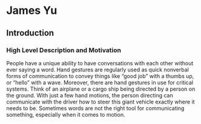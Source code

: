 # James Yu

## Introduction

<!-- <video width="50%" style="display: block; margin: 0 auto" controls>
  <source src="assets/videos/real-time-demo-min.mp4?raw=true" type="video/mp4">
  Your browser does not support the video tag.
</video> -->

### High Level Description and Motivation
People have a unique ability to have conversations with each other without ever saying a word. Hand gestures are regularly used as quick nonverbal forms of communication to convey things like “good job” with a thumbs up, or “hello” with a wave. Moreover, there are hand gestures in use for critical systems. Think of an airplane or a cargo ship being directed by a person on the ground. With just a few hand motions, the person directing can communicate with the driver how to steer this giant vehicle exactly where it needs to be. Sometimes words are not the right tool for communicating something, especially when it comes to motion. 

<!-- <img src="assets/images/aircraft.png?raw=true" alt="Aircraft Director" width="1000"/>
<center><em>Figure 1</em></center> -->


